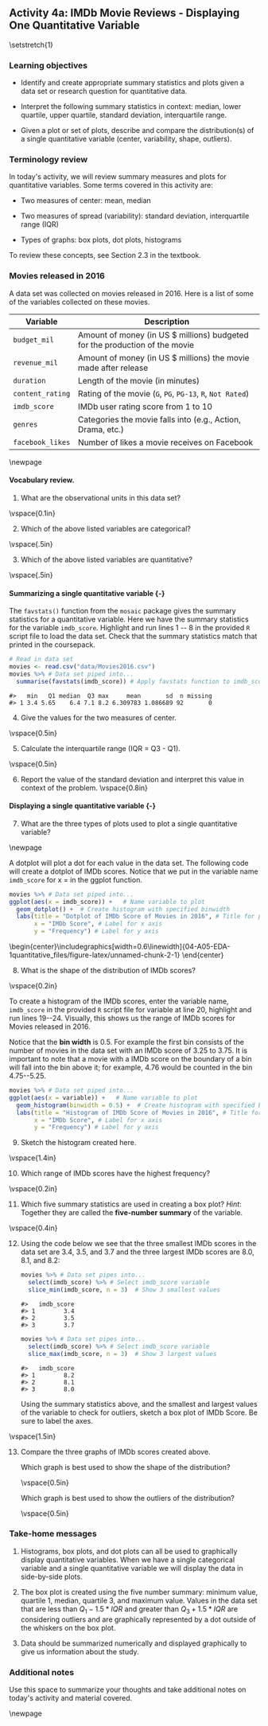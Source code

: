 ## Activity 4a:  IMDb Movie Reviews - Displaying One Quantitative Variable

\setstretch{1}

### Learning objectives

* Identify and create appropriate summary statistics and plots
  given a data set or research question for quantitative data.

* Interpret the following summary statistics in context:
  median, lower quartile, upper quartile,
  standard deviation, interquartile range.

* Given a plot or set of plots, describe and compare the distribution(s)
  of a single quantitative variable
  (center, variability, shape, outliers).

### Terminology review

In today's activity, we will review summary measures and plots for quantitative variables.  Some terms covered in this activity are:

* Two measures of center: mean, median

* Two measures of spread (variability): standard deviation, interquartile range (IQR)

* Types of graphs: box plots, dot plots, histograms

To review these concepts, see Section 2.3 in the textbook.

### Movies released in 2016

A data set was collected on movies released in 2016.  Here is a list of some of the variables collected on these movies.

| **Variable** 	| **Description** |
|----	|-------------	|
| `budget_mil` | Amount of money (in US $ millions) budgeted for the production of the movie |
| `revenue_mil` | Amount of money (in US $ millions) the movie made after release|
| `duration` | Length of the movie (in minutes)|
| `content_rating` | Rating of the movie (`G`, `PG`, `PG-13`, `R`, `Not Rated`)|
| `imdb_score` | IMDb user rating score from 1 to 10 |
| `genres` | Categories the movie falls into (e.g., Action, Drama, etc.) |
| `facebook_likes` | Number of likes a movie receives on Facebook |

\newpage

#### Vocabulary review. 

1. What are the observational units in this data set?

\vspace{0.1in}

2. Which of the above listed variables are categorical?

\vspace{.5in}

3. Which of the above listed variables are quantitative?

\vspace{.5in}

#### Summarizing a single quantitative variable {-}

The `favstats()` function from the `mosaic` package gives the summary statistics for a quantitative variable. Here we have the summary statistics for the variable `imdb_score`.  Highlight and run lines 1 -- 8 in the provided `R` script file to load the data set.  Check that the summary statistics match that printed in the coursepack.


```r
# Read in data set
movies <- read.csv("data/Movies2016.csv") 
movies %>% # Data set piped into...
  summarise(favstats(imdb_score)) # Apply favstats function to imdb_score
```

```
#>   min   Q1 median  Q3 max     mean       sd  n missing
#> 1 3.4 5.65    6.4 7.1 8.2 6.309783 1.086689 92       0
```

4. Give the values for the two measures of center.

\vspace{0.5in}

5. Calculate the interquartile range (IQR = Q3 - Q1).

\vspace{0.5in}

6. Report the value of the standard deviation and interpret this value in context of the problem.
\vspace{0.8in}

#### Displaying a single quantitative variable {-}


7. What are the three types of plots used to plot a single quantitative variable?

\newpage

A dotplot will plot a dot for each value in the data set.  The following code will create a dotplot of IMDb scores.  Notice that we put in the variable name `imdb_score` for x = in the ggplot function.


```r
movies %>% # Data set piped into...
ggplot(aes(x = imdb_score)) +   # Name variable to plot
  geom_dotplot() +  # Create histogram with specified binwidth
  labs(title = "Dotplot of IMDb Score of Movies in 2016", # Title for plot
       x = "IMDb Score", # Label for x axis
       y = "Frequency") # Label for y axis
```



\begin{center}\includegraphics[width=0.6\linewidth]{04-A05-EDA-1quantitative_files/figure-latex/unnamed-chunk-2-1} \end{center}

8. What is the shape of the distribution of IMDb scores?

\vspace{0.2in}

To create a histogram of the IMDb scores, enter the variable name, `imdb_score` in the provided `R` script file for variable at line 20, highlight and run lines 19--24.  Visually, this shows us the range of IMDb scores for Movies released in 2016.

Notice that the **bin width** is 0.5.  For example the first bin consists of the number of movies in the data set with an IMDb score of 3.25 to 3.75.  It is important to note that a movie with a IMDb score on the boundary of a bin will fall into the bin above it; for example, 4.76 would be counted in the bin 4.75--5.25.  


```r
movies %>% # Data set piped into...
ggplot(aes(x = variable)) +   # Name variable to plot
  geom_histogram(binwidth = 0.5) +  # Create histogram with specified binwidth
  labs(title = "Histogram of IMDb Score of Movies in 2016", # Title for plot
       x = "IMDb Score", # Label for x axis
       y = "Frequency") # Label for y axis
```

9. Sketch the histogram created here.

\vspace{1.4in}

10. Which range of IMDb scores have the highest frequency?

\vspace{0.2in}


11. Which five summary statistics are used in creating a box plot? *Hint*: Together they are called the **five-number summary** of the variable.

\vspace{0.4in}

12. Using the code below we see that the three smallest IMDb scores in the data set are 3.4, 3.5, and 3.7 and the three largest IMDb scores are 8.0, 8.1, and 8.2:  

    
    ```r
    movies %>% # Data set pipes into...
      select(imdb_score) %>% # Select imdb_score variable
      slice_min(imdb_score, n = 3)  # Show 3 smallest values
    ```
    
    ```
    #>   imdb_score
    #> 1        3.4
    #> 2        3.5
    #> 3        3.7
    ```

    
    ```r
    movies %>% # Data set pipes into...
      select(imdb_score) %>% # Select imdb_score variable
      slice_max(imdb_score, n = 3)  # Show 3 largest values
    ```
    
    ```
    #>   imdb_score
    #> 1        8.2
    #> 2        8.1
    #> 3        8.0
    ```

    Using the summary statistics above, and the smallest and largest values of the variable to check for outliers, sketch a box plot of IMDb Score.  Be sure to label the axes.

\vspace{1.5in}

13. Compare the three graphs of IMDb scores created above.

    Which graph is best used to show the shape of the distribution?
    
    \vspace{0.5in}
    
    Which graph is best used to show the outliers of the distribution?
    
    \vspace{0.5in}

### Take-home messages

1.	Histograms, box plots, and dot plots can all be used to graphically display quantitative variables.  When we have a single categorical variable and a single quantitative variable we will display the data in side-by-side plots.

2.  The box plot is created using the five number summary: minimum value, quartile 1, median, quartile 3, and maximum value.  Values in the data set that are less than $Q_1 - 1.5*IQR$ and greater than $Q_3 + 1.5*IQR$ are considering outliers and are graphically represented by a dot outside of the whiskers on the box plot.

3.  Data should be summarized numerically and displayed graphically to give us information about the study.


### Additional notes

Use this space to summarize your thoughts and take additional notes on today's activity and material covered.

\newpage
